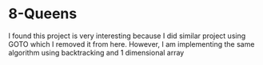 # 8-Queens
I found this project is very interesting because I did similar project using GOTO which I removed it from here. However, I am implementing the same algorithm using backtracking and 1 dimensional array
